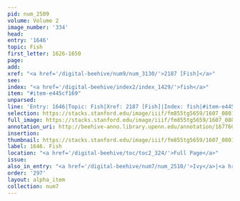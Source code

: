 ```yaml
---
pid: num_2509
volume: Volume 2
image_number: '334'
head:
entry: '1646'
topic: Fish
first_letter: 1626-1650
page:
add:
xref: "<a href='/digital-beehive/num9/num_3130/'>2187 [Fish]</a>"
see:
index: "<a href='/digital-beehive/index2/index_1429/'>fish</a>"
item: "#item-e445cf169"
unparsed:
line: 'Entry: 1646|Topic: Fish|Xref: 2187 [Fish]|Index: fish|#item-e445cf169'
selection: https://stacks.stanford.edu/image/iiif/fm855tg5659/1607_0801/907,251,2877,513/full/0/default.jpg
full_image: https://stacks.stanford.edu/image/iiif/fm855tg5659/1607_0801/full/full/0/default.jpg
annotation_uri: http://beehive-anno.library.upenn.edu/annotation/1677603399860
insertion:
thumbnail: https://stacks.stanford.edu/image/iiif/fm855tg5659/1607_0801/907,251,600,180/250,/0/default.jpg
label: 1646. Fish
location: "<a href='/digital-beehive/toc/toc2_324/'>Full Page</a>"
issue:
also_in_entry: "<a href='/digital-beehive/num7/num_2510/'>Ivy</a>|<a href='/digital-beehive/num7/num_2511/'>Saffron</a>"
order: '297'
layout: alpha_item
collection: num7
---
```

